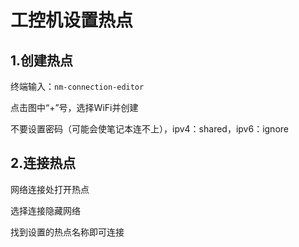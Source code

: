 # 工控机设置热点
## 1.创建热点
终端输入：`nm-connection-editor`

点击图中“+”号，选择WiFi并创建

不要设置密码（可能会使笔记本连不上），ipv4：shared，ipv6：ignore

## 2.连接热点
网络连接处打开热点

选择连接隐藏网络

找到设置的热点名称即可连接
